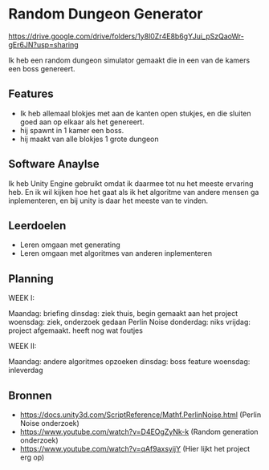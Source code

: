 # Random Dungeon Generator
https://drive.google.com/drive/folders/1y8l0Zr4E8b6gYJui_pSzQaoWr-gEr6JN?usp=sharing

Ik heb een random dungeon simulator gemaakt die in een van de kamers een boss genereert. 

## Features

- Ik heb allemaal blokjes met aan de kanten open stukjes, en die sluiten goed aan op elkaar als het genereert.
- hij spawnt in 1 kamer een boss.
- hij maakt van alle blokjes 1 grote dungeon

## Software Anaylse 
Ik heb Unity Engine gebruikt omdat ik daarmee tot nu het meeste ervaring heb. En ik wil kijken hoe het gaat als ik het algoritme van andere mensen ga inplementeren, en bij unity is daar het meeste van te vinden.

## Leerdoelen 

- Leren omgaan met generating
- Leren omgaan met algoritmes van anderen inplementeren

## Planning 

WEEK I:

Maandag: briefing
dinsdag: ziek thuis, begin gemaakt aan het project
woensdag: ziek, onderzoek gedaan Perlin Noise
donderdag: niks
vrijdag: project afgemaakt. heeft nog wat foutjes

WEEK II:

Maandag: andere algoritmes opzoeken
dinsdag: boss feature
woensdag: inleverdag


## Bronnen

- https://docs.unity3d.com/ScriptReference/Mathf.PerlinNoise.html (Perlin Noise onderzoek)
- https://www.youtube.com/watch?v=D4EOgZyNk-k (Random generation onderzoek)
- https://www.youtube.com/watch?v=qAf9axsyijY (Hier lijkt het project erg op)
